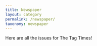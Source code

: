 ```yaml
---
title: Newspaper
layout: category
permalink: /newspaper/
taxonomy: newspaper
---
```


Here are all the issues for The Tag Times!
